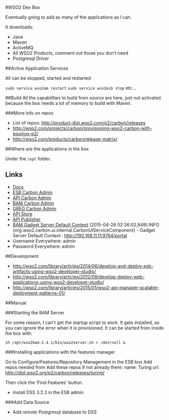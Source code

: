 #WSO2 Dev Box

Eventually going to add as many of the applications as I can.

It downloads:

- Java
- Maven
- ActiveMQ
- All WSO2 Products, comment out those you don't need
- Postgresql Driver

##Active Application Services

All can be stopped, started and restarted

`sudo service wso2am restart`
`sudo service wso2esb stop`
etc...

##Build
All the capabilities to build from source are here, just not activated because the box needs a lot of memory to build
with Maven.

###More info on repos

- List of repos: http://product-dist.wso2.com/p2/carbon/releases
- http://wso2.com/projects/carbon/provisioning-wso2-carbon-with-equinox-p2/
- http://wso2.com/products/carbon/release-matrix/

##Where are the applications in the box

Under the `/opt` folder.

## Links

- [Docs](https://docs.wso2.com/)
- [ESB Carbon Admin](https://localhost:9443/carbon)
- [API Carbon Admin](https://localhost:9445/carbon)
- [BAM Carbon Admin](https://localhost:9444/carbon)
- [GREG Carbon Admin](https://localhost:9446/carbon)
- [API Store](https://localhost:9445/store)
- [API Publisher](https://localhost:9445/publisher)
- [BAM Gadget Server Default Context](https://localhost:9764/portal)
[2015-04-28 02:36:02,849]  INFO {org.wso2.carbon.ui.internal.CarbonUIServiceComponent} -  Gadget Server Default Context : http://192.168.11.11:9764/portal
- Username Everywhere: admin
- Password Everywhere: admin

##Development

- http://wso2.com/library/articles/2014/06/develop-and-deploy-esb-artifacts-using-wso2-developer-studio/
- http://wso2.com/library/articles/2012/09/develop-deploy-web-applications-using-wso2-developer-studio/
- http://wso2.com/library/articles/2015/01/wso2-api-manager-scalable-deployment-patterns-01/

##Manual

###Starting the BAM Server

For some reason, I can't get the startup script to work.
It gets installed, so you can ignore the error when it is provisioned.
It can be started from inside the box with:

`sh /opt/wso2bam-2.4.1/bin/wso2server.sh > /dev/null &`

###Installing applications with the features manager

Go to Configure/Features/Repository Management in the ESB box
Add repos needed from
Add these repos if not already there:
name: Turing
url: http://dist.wso2.org/p2/carbon/releases/turing/

Then click the 'Find Features' button.

- Install DSS 3.2.2 in the ESB admin

###Add Data Source

- Add remote Postgresql database to DSS
